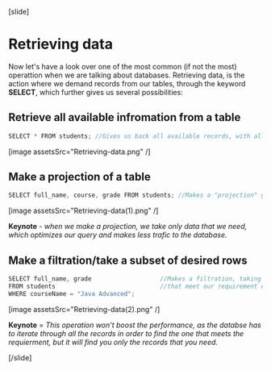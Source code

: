 [slide]
# Retrieving data

Now let's have a look over one of the most common (if not the most) operattion when we are talking about databases.
Retrieving data, is the action where we demand records from our tables, through the keyword **SELECT**, which further gives us several possibilities: 

## Retrieve all available infromation from a table

``` java
SELECT * FROM students; //Gives us back all available records, with all available columns from the table "students".
```

[image assetsSrc="Retrieving-data.png" /]


##  Make a projection of a table


``` java
SELECT full_name, course, grade FROM students; //Makes a "projection" giving us only the infromation we need (full_name, course, grade). 
```

[image assetsSrc="Retrieving-data(1).png" /]


**Keynote** - *when we make a projection, we take only data that we need, which optimizes our query and makes less trafic to the database.*

## Make a filtration/take a subset of desired rows


``` java
SELECT full_name, grade                   //Makes a filtration, taking a only the subset of records
FROM students                             //that meet our requirement of courseName.
WHERE courseName = "Java Advanced";
```

[image assetsSrc="Retrieving-data(2).png" /]

**Keynote** = *This operation won't boost the performance, as the databse has to iterate through all the records in order to find the one that meets the requierment, but it will find you only the records that you need.*

[/slide]
